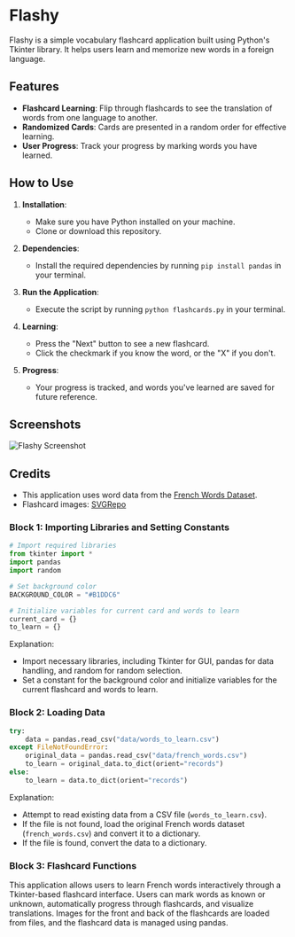 # Flashy

Flashy is a simple vocabulary flashcard application built using Python's Tkinter library. It helps users learn and memorize new words in a foreign language.

## Features

- **Flashcard Learning**: Flip through flashcards to see the translation of words from one language to another.
- **Randomized Cards**: Cards are presented in a random order for effective learning.
- **User Progress**: Track your progress by marking words you have learned.

## How to Use

1. **Installation**:
   - Make sure you have Python installed on your machine.
   - Clone or download this repository.

2. **Dependencies**:
   - Install the required dependencies by running `pip install pandas` in your terminal.

3. **Run the Application**:
   - Execute the script by running `python flashcards.py` in your terminal.

4. **Learning**:
   - Press the "Next" button to see a new flashcard.
   - Click the checkmark if you know the word, or the "X" if you don't.

5. **Progress**:
   - Your progress is tracked, and words you've learned are saved for future reference.

## Screenshots

![Flashy Screenshot](images/screenshot.png)



## Credits

- This application uses word data from the [French Words Dataset](data/french_words.csv).
- Flashcard images: [SVGRepo](https://www.svgrepo.com/)



### Block 1: Importing Libraries and Setting Constants

```python
# Import required libraries
from tkinter import *
import pandas
import random

# Set background color
BACKGROUND_COLOR = "#B1DDC6"

# Initialize variables for current card and words to learn
current_card = {}
to_learn = {}
```

Explanation:
- Import necessary libraries, including Tkinter for GUI, pandas for data handling, and random for random selection.
- Set a constant for the background color and initialize variables for the current flashcard and words to learn.

### Block 2: Loading Data

```python
try:
    data = pandas.read_csv("data/words_to_learn.csv")
except FileNotFoundError:
    original_data = pandas.read_csv("data/french_words.csv")
    to_learn = original_data.to_dict(orient="records")
else:
    to_learn = data.to_dict(orient="records")
```

Explanation:
- Attempt to read existing data from a CSV file (`words_to_learn.csv`).
- If the file is not found, load the original French words dataset (`french_words.csv`) and convert it to a dictionary.
- If the file is found, convert the data to a dictionary.

### Block 3: Flashcard Functions





This application allows users to learn French words interactively through a Tkinter-based flashcard interface. Users can mark words as known or unknown, automatically progress through flashcards, and visualize translations. Images for the front and back of the flashcards are loaded from files, and the flashcard data is managed using pandas.
